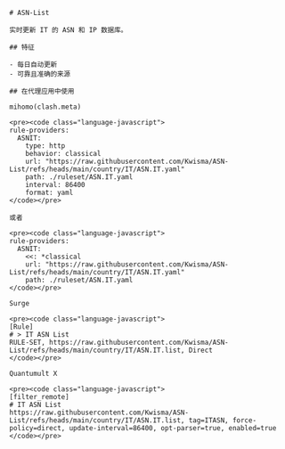 
    # ASN-List
    
    实时更新 IT 的 ASN 和 IP 数据库。
    
    ## 特征
    
    - 每日自动更新
    - 可靠且准确的来源
    
    ## 在代理应用中使用
    
    mihomo(clash.meta)
   
    <pre><code class="language-javascript">
    rule-providers:
      ASNIT:
        type: http
        behavior: classical
        url: "https://raw.githubusercontent.com/Kwisma/ASN-List/refs/heads/main/country/IT/ASN.IT.yaml"
        path: ./ruleset/ASN.IT.yaml
        interval: 86400
        format: yaml
    </code></pre>

    或者

    <pre><code class="language-javascript">
    rule-providers:
      ASNIT:
        <<: *classical
        url: "https://raw.githubusercontent.com/Kwisma/ASN-List/refs/heads/main/country/IT/ASN.IT.yaml"
        path: ./ruleset/ASN.IT.yaml
    </code></pre>
    
    Surge
    
    <pre><code class="language-javascript">
    [Rule]
    # > IT ASN List
    RULE-SET, https://raw.githubusercontent.com/Kwisma/ASN-List/refs/heads/main/country/IT/ASN.IT.list, Direct
    </code></pre>
    
    Quantumult X
    
    <pre><code class="language-javascript">
    [filter_remote]
    # IT ASN List
    https://raw.githubusercontent.com/Kwisma/ASN-List/refs/heads/main/country/IT/ASN.IT.list, tag=ITASN, force-policy=direct, update-interval=86400, opt-parser=true, enabled=true
    </code></pre>
    